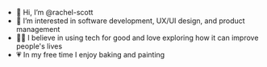 - 👋 Hi, I’m @rachel-scott
- 👀 I’m interested in software development, UX/UI design, and product management
- 👩‍⚕️ I believe in using tech for good and love exploring how it can improve people's lives
- 💗 In my free time I enjoy baking and painting

<!---
rachel-scott/rachel-scott is a ✨ special ✨ repository because its `README.md` (this file) appears on your GitHub profile.
You can click the Preview link to take a look at your changes.
--->
